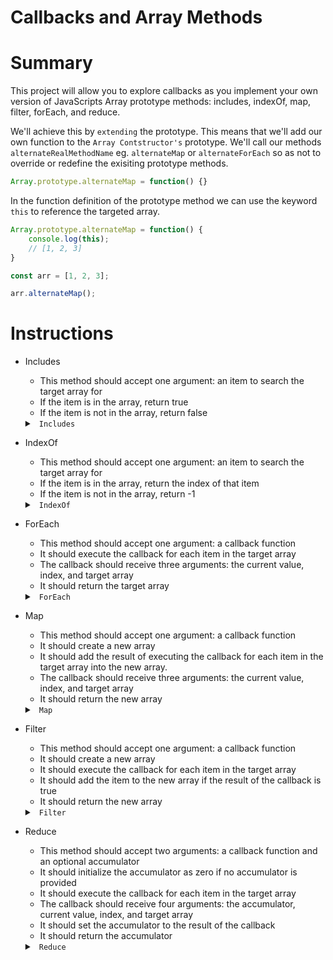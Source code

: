 # Callbacks and Array Methods

# Summary
This project will allow you to explore callbacks as you implement your own version of JavaScripts Array prototype methods: includes, indexOf, map, filter, forEach, and reduce.

We'll achieve this by `extending` the prototype. This means that we'll add our own function to the `Array Contstructor's` prototype. We'll call our methods `alternateRealMethodName` eg. `alternateMap` or `alternateForEach` so as not to override or redefine the exisiting prototype methods.

```js
Array.prototype.alternateMap = function() {}
```

In the function definition of the prototype method we can use the keyword `this` to reference the targeted array.

```js
Array.prototype.alternateMap = function() {
    console.log(this);
    // [1, 2, 3]
}

const arr = [1, 2, 3];

arr.alternateMap();
```

# Instructions

* Includes
    * This method should accept one argument: an item to search the target array for
    * If the item is in the array, return true
    * If the item is not in the array, return false
    <details>
    <summary> <code> Includes </code> </summary>

    ```js
    Array.prototype.alternateIncludes = function(item) {
        for (let i = 0; i < this.length; i++) {
            if (this[i] === item) return true;
        }

        return false;
    }
    ```
    </details>

* IndexOf
    * This method should accept one argument: an item to search the target array for
    * If the item is in the array, return the index of that item
    * If the item is not in the array, return -1
    <details>
    <summary> <code> IndexOf </code> </summary>

    ```js
    Array.prototype.alternateIndexOf = function(item) {
        for (let i = 0; i < this.length; i++) {
            if (this[i] === item) return i;
        }

        return -1;
    }
    ```
    </details>

* ForEach
    * This method should accept one argument: a callback function
    * It should execute the callback for each item in the target array
    * The callback should receive three arguments: the current value, index, and target array
    * It should return the target array
    <details>
    <summary> <code> ForEach </code> </summary>

    ```js
    Array.prototype.alternateForEach = function(cb) {
        for (let i = 0; i < this.length; i++) {
            this[i] = cb(this[i], i, this);
        }

        return this;
    }
    ```
    </details>

* Map
    * This method should accept one argument: a callback function
    * It should create a new array
    * It should add the result of executing the callback for each item in the target array into the new array.
    * The callback should receive three arguments: the current value, index, and target array
    * It should return the new array
    <details>
    <summary> <code> Map </code> </summary>

    ```js
    Array.prototype.alternateMap = function(cb) {
        const arr = [];

        for (let i = 0; i < this.length; i++) {
            arr.push(cb(this[i], i, this));
        }

        return arr;
    }
    ```
    </details>

* Filter
    * This method should accept one argument: a callback function
    * It should create a new array
    * It should execute the callback for each item in the target array
    * It should add the item to the new array if the result of the callback is true
    * It should return the new array
    <details>
    <summary> <code> Filter </code> </summary>

    ```js
        Array.prototype.alternateFilter = function(cb) {
            const arr = [];

            for (let i = 0; i < this.length; i++) {
                if (cb(this[i], i, this)) arr.push(this[i])
            }

            return arr;
        }
    ```
    </details>

* Reduce
    * This method should accept two arguments: a callback function and an optional accumulator
    * It should initialize the accumulator as zero if no accumulator is provided
    * It should execute the callback for each item in the target array
    * The callback should receive four arguments: the accumulator, current value, index, and target array
    * It should set the accumulator to the result of the callback
    * It should return the accumulator
    <details>
    <summary> <code> Reduce </code> </summary>

    ```js
    Array.prototype.alternateReduce = function(cb, acc = 0) {
        for (let i = 0; i < this.length; i++) {
            acc = cb(acc, this[i], i, this)
        }

        return acc;
    }
    ```
    </details>

